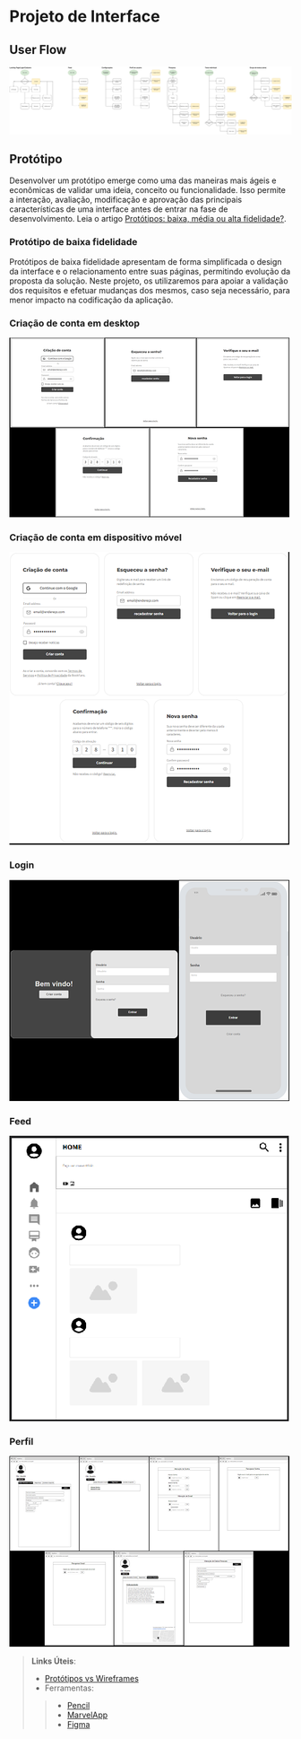 
# Projeto de Interface

## User Flow

![Diagrama User Flow](img/userflow.drawio.svg)

## Protótipo

Desenvolver um protótipo emerge como uma das maneiras mais ágeis e econômicas de validar uma ideia, conceito ou funcionalidade. Isso permite a interação, avaliação, modificação e aprovação das principais características de uma interface antes de entrar na fase de desenvolvimento. Leia o artigo [Protótipos: baixa, média ou alta fidelidade?](https://medium.com/ladies-that-ux-br/prot%C3%B3tipos-baixa-m%C3%A9dia-ou-alta-fidelidade-71d897559135).

### Protótipo de baixa fidelidade

Protótipos de baixa fidelidade apresentam de forma simplificada o design da interface e o relacionamento entre suas páginas, permitindo evolução da proposta da solução. Neste projeto, os utilizaremos para apoiar a validação dos requisitos e efetuar mudanças dos mesmos, caso seja necessário, para menor impacto na codificação da aplicação.

### Criação de conta em desktop

![Criação de conta em desktop](img/1_Criação%20de%20conta_Desktop.png)

### Criação de conta em dispositivo móvel

![Criação de conta em dispositivo móvel](img/2_Criação%20de%20conta_Mobile.png)

### Login

![Login em desktop](img/3_Login_Desktop%20e%20mobile.png)

### Feed

![Login em dispositivo móvel](img/4_Feed.png)

### Perfil

![Perfil](img/5_Perfil.png)

> **Links Úteis**:
> - [Protótipos vs Wireframes](https://www.nngroup.com/videos/prototypes-vs-wireframes-ux-projects/)
>- Ferramentas:
>> - [Pencil](https://pencil.evolus.vn/)
>> - [MarvelApp](https://marvelapp.com/)
>> - [Figma](https://www.figma.com/)





[def]: documentos\img\redbooth.png